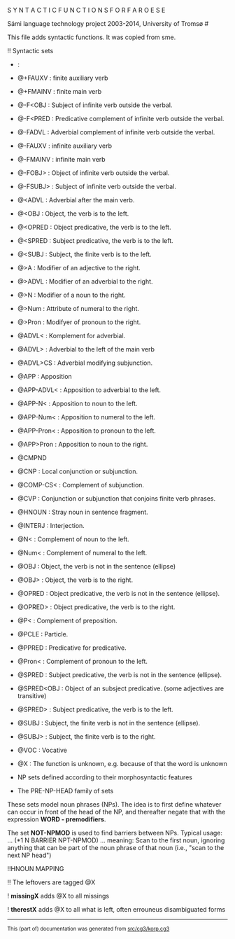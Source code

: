
S Y N T A C T I C   F U N C T I O N S   F O R   F A R O E S E

Sámi language technology project 2003-2014, University of Tromsø # 

This file adds syntactic functions. It was copied from sme.

!! Syntactic sets

* <cs> : 
* @+FAUXV : finite auxiliary verb 
* @+FMAINV : finite main verb
* @-F<OBJ : Subject of infinite verb outside the verbal.
* @-F<PRED : Predicative complement of infinite verb outside the verbal.
* @-FADVL : Adverbial complement of infinite verb outside the verbal.
* @-FAUXV : infinite auxiliary verb
* @-FMAINV : infinite main verb
* @-FOBJ> : Object of infinite verb outside the verbal.
* @-FSUBJ> : Subject of infinite verb outside the verbal.
* @<ADVL : Adverbial after the main verb.
* @<OBJ : Object, the verb is to the left.
* @<OPRED : Object predicative, the verb is to the left.
* @<SPRED : Subject predicative, the verb is to the left.
* @<SUBJ : Subject, the finite verb is to the left.
* @>A : Modifier of an adjective to the right.
* @>ADVL : Modifier of an adverbial to the right.
* @>N : Modifier of a noun to the right.
* @>Num : Attribute of numeral to the right.
* @>Pron : Modifyer of pronoun to the right.
* @ADVL< : Komplement for adverbial.
* @ADVL> : Adverbial to the left of the main verb
* @ADVL>CS : Adverbial modifying subjunction.
* @APP : Apposition
* @APP-ADVL< : Apposition to adverbial to the left.
* @APP-N< : Apposition to noun to the left.
* @APP-Num< : Apposition to numeral to the left.
* @APP-Pron< : Apposition to pronoun to the left.
* @APP>Pron : Apposition to noun to the right.
* @CMPND
* @CNP : Local conjunction or subjunction.
* @COMP-CS< : Complement of subjunction.
* @CVP : Conjunction or subjunction that conjoins finite verb phrases.
* @HNOUN : Stray noun in sentence fragment.
* @INTERJ : Interjection.
* @N< : Complement of noun to the left.
* @Num< : Complement of numeral to the left.
* @OBJ : Object, the verb is not in the sentence (ellipse)
* @OBJ> : Object, the verb is to the right.
* @OPRED : Object predicative, the verb is not in the sentence (ellipse).
* @OPRED> : Object predicative, the verb is to the right.
* @P< : Complement of preposition.
* @PCLE : Particle.
* @PPRED : Predicative for predicative.
* @Pron< : Complement of pronoun to the left.
* @SPRED : Subject predicative, the verb is not in the sentence (ellipse).
* @SPRED<OBJ : Object of an subsject predicative. (some adjectives are transitive)
* @SPRED> : Subject predicative, the verb is to the left.
* @SUBJ : Subject, the finite verb is not in the sentence (ellipse).
* @SUBJ> : Subject, the finite verb is to the right.
* @VOC : Vocative
* @X : The function is unknown, e.g. because of that the word is unknown

* NP sets defined according to their morphosyntactic features

* The PRE-NP-HEAD family of sets

These sets model noun phrases (NPs). The idea is to first define whatever can
occur in front of the head of the NP, and thereafter negate that with the
expression __WORD - premodifiers__.

The set __NOT-NPMOD__ is used to find barriers between NPs.
Typical usage: ... (*1 N BARRIER NPT-NPMOD) ...
meaning: Scan to the first noun, ignoring anything that can be
part of the noun phrase of that noun (i.e., "scan to the next NP head")

!!HNOUN MAPPING

!! The leftovers are tagged @X

! __missingX__ adds @X to all missings

! __therestX__ adds @X to all what is left, often errouneus disambiguated forms

* * *

<small>This (part of) documentation was generated from [src/cg3/korp.cg3](https://github.com/giellalt/lang-fao/blob/main/src/cg3/korp.cg3)</small>
